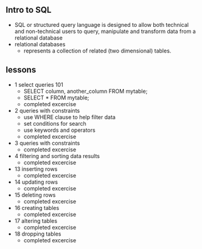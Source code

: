 ## Intro to SQL
- SQL or structured query language is designed to allow both technical and non-technical users to query, manipulate and transform data from a relational database
- relational databases
    - represents a collection of related (two dimensional) tables.
## lessons
- 1 select queries 101
    - SELECT column, another_column FROM mytable;
    - SELECT * FROM mytable;
    - completed excercise
- 2 queries with constraints
    - use WHERE clause to help filter data
    - set conditions for search
    - use keywords and operators
    - completed excercise
- 3 queries with constraints
    - completed excercise
- 4 filtering and sorting data results
    - completed excercise
- 13 inserting rows
    - completed excercise
- 14 updating rows
    - completed excercise
- 15 deleting rows
    - completed excercise
- 16 creating tables
    - completed excercise
- 17 altering tables
    - completed excercise
- 18 dropping tables
    - completed excercise
    


